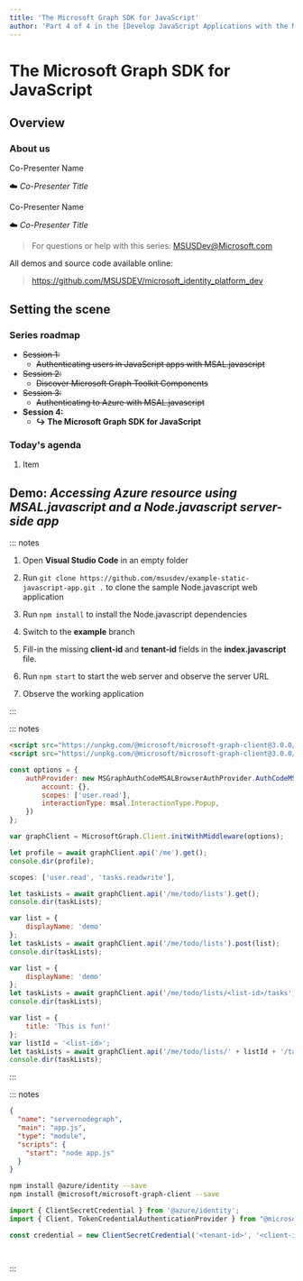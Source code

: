 ```yaml
---
title: 'The Microsoft Graph SDK for JavaScript'
author: 'Part 4 of 4 in the [Develop JavaScript Applications with the Microsoft Identity Platform](https://github.com/msusdev) series'
---
```


# The Microsoft Graph SDK for JavaScript

## Overview

### About us

Co-Presenter Name

☁️ *Co-Presenter Title*

Co-Presenter Name

☁️ *Co-Presenter Title*

> For questions or help with this series: <MSUSDev@Microsoft.com>

All demos and source code available online:

> <https://github.com/MSUSDEV/microsoft_identity_platform_dev>

## Setting the scene

### Series roadmap

* ~~Session 1:~~
  * ~~Authenticating users in JavaScript apps with MSAL.javascript~~
* ~~Session 2:~~
  * ~~Discover Microsoft Graph Toolkit Components~~
* ~~Session 3:~~
  * ~~Authenticating to Azure with MSAL.javascript~~
* **Session 4:**
  * **↪️ The Microsoft Graph SDK for JavaScript**

### Today's agenda

1. Item

## Demo: *Accessing Azure resource using MSAL.javascript and a Node.javascript server-side app*

::: notes

1. Open **Visual Studio Code** in an empty folder

1. Run ``git clone https://github.com/msusdev/example-static-javascript-app.git .`` to clone the sample Node.javascript web application

1. Run ``npm install`` to install the Node.javascript dependencies

1. Switch to the **example** branch

1. Fill-in the missing **client-id** and **tenant-id** fields in the **index.javascript** file.

1. Run ``npm start`` to start the web server and observe the server URL

1. Observe the working application

:::

::: notes

```html
<script src="https://unpkg.com/@microsoft/microsoft-graph-client@3.0.0/lib/graph-javascript-sdk.javascript" crossorigin></script>
<script src="https://unpkg.com/@microsoft/microsoft-graph-client@3.0.0/lib/graph-client-msalBrowserAuthProvider.javascript" crossorigin></script>
```

```javascript 
const options = {
    authProvider: new MSGraphAuthCodeMSALBrowserAuthProvider.AuthCodeMSALBrowserAuthenticationProvider(client, {
        account: {},
        scopes: ['user.read'],
        interactionType: msal.InteractionType.Popup,
    })
};
```

```javascript
var graphClient = MicrosoftGraph.Client.initWithMiddleware(options);
```

```javascript
let profile = await graphClient.api('/me').get();
console.dir(profile);
```

```javascript
scopes: ['user.read', 'tasks.readwrite'],
```

```javascript
let taskLists = await graphClient.api('/me/todo/lists').get();
console.dir(taskLists);
```

```javascript
var list = {
    displayName: 'demo'
};
let taskLists = await graphClient.api('/me/todo/lists').post(list);
console.dir(taskLists);
```

```javascript
var list = {
    displayName: 'demo'
};
let taskLists = await graphClient.api('/me/todo/lists/<list-id>/tasks').post(list);
console.dir(taskLists);
```

```javascript
var list = {
    title: 'This is fun!'
};
var listId = '<list-id>';
let taskLists = await graphClient.api('/me/todo/lists/' + listId + '/tasks').post(list);
console.dir(taskLists);
```

:::

::: notes

```json
{
  "name": "servernodegraph",
  "main": "app.js",
  "type": "module",
  "scripts": {
    "start": "node app.js"
  }
}
```

```bash
npm install @azure/identity --save
npm install @microsoft/microsoft-graph-client --save
```

```javascript
import { ClientSecretCredential } from '@azure/identity';
import { Client, TokenCredentialAuthenticationProvider } from "@microsoft/microsoft-graph-client";
```

```javascript
const credential = new ClientSecretCredential('<tenant-id>', '<client-id>', '<client-secret>');
```

```javascript

```

```javascript

```

:::
